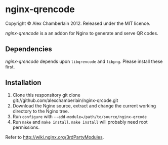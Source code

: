 nginx-qrencode
============

Copyright &copy; Alex Chamberlain 2012. Released under the MIT licence.

*nginx-qrencode* is a an addon for Nginx to generate and serve QR codes.

Dependencies
------------

*nginx-qrencode* depends upon ```libqrencode``` and ```libpng```. Please install
these first.

Installation
------------

1. Clone this responsitory
    git clone git://github.com/alexchamberlain/nginx-qrcode.git
2. Download the Nginx source, extract and change the current working directory
   to the Nginx tree.
3. Run ```configure``` with ```--add-module=/path/to/source/nginx-qrcode```
4. Run ```make``` and ```make install```. ```make install``` will probably need
   root permissions.

Refer to http://wiki.nginx.org/3rdPartyModules.
